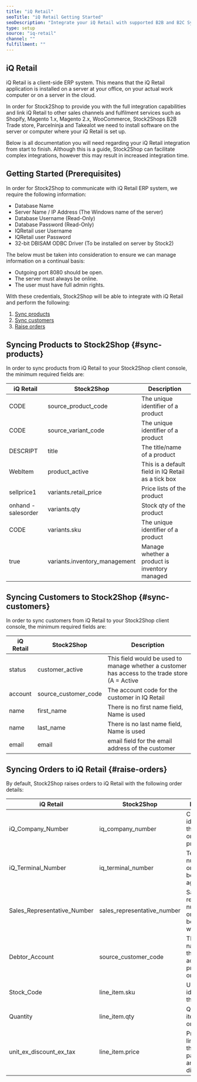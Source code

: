 ```yaml
---
title: "iQ Retail"
seoTitle: "iQ Retail Getting Started"
seoDescription: "Integrate your iQ Retail with supported B2B and B2C Systems through Stock2Shop"
type: setup
source: "iq-retail"
channel: ""
fulfillment: ""
---
```


## iQ Retail
iQ Retail is a client-side ERP system. 
This means that the iQ Retail application is installed on a 
server at your office, on your actual work computer or on a 
server in the cloud. 

In order for Stock2Shop to provide you 
with the full integration capabilities and link iQ Retail 
to other sales channels and fulfilment services such as 
Shopify, Magento 1.x, Magento 2.x, WooCommerce, Stock2Shops B2B Trade store, 
Parcelninja and Takealot we need to install software on the server or computer where your iQ Retail is set up. 

Below is all documentation you will need regarding your iQ Retail integration from start to finish.
Although this is a guide, Stock2Shop can facilitate complex integrations, however this may result in increased integration time.

## Getting Started (Prerequisites)
In order for Stock2Shop to communicate with iQ Retail ERP system, 
we require the following information:

- Database Name
- Server Name / IP Address (The Windows name of the server)
- Database Username (Read-Only)
- Database Password (Read-Only)
- IQRetail user Username
- IQRetail user Password
- 32-bit DBISAM ODBC Driver (To be installed on server by Stock2)

The below must be taken into consideration to ensure we can manage information on a continual basis:

- Outgoing port 8080 should be open.
- The server must always be online.
- The user must have full admin rights.

With these credentials, Stock2Shop will be able to integrate with 
iQ Retail and perform the following:

1. [Sync products](#sync-products) 
2. [Sync customers](#sync-customers) 
3. [Raise orders](#raise-orders) 

## Syncing Products to Stock2Shop {#sync-products}
In order to sync products from iQ Retail to your Stock2Shop client console, 
the minimum required fields are:

| iQ Retail           | Stock2Shop                     | Description                                        |
| ------------------- | ------------------------------ | -------------------------------------------------- |
| CODE                | source_product_code            | The unique identifier of a product                 |
| CODE                | source_variant_code            | The unique identifier of a product                 |
| DESCRIPT            | title                          | The title/name of a product                        |
| WebItem             | product_active                 | This is a default field in IQ Retail as a tick box |
| sellprice1          | variants.retail_price          | Price lists of the product                         |
| onhand - salesorder | variants.qty                   | Stock qty of the product                           |
| CODE                | variants.sku                   | The unique identifier of a product                 |
| true                | variants.inventory_management  | Manage whether a product is inventory managed      |

## Syncing Customers to Stock2Shop  {#sync-customers}
In order to sync customers from iQ Retail to your Stock2Shop client console, 
the minimum required fields are:

| iQ Retail | Stock2Shop             | Description                                                                                                                |
| --------- | ---------------------- | -------------------------------------------------------------------------------------------------------------------------- |
| status    | customer_active        | This field would be used to manage whether a customer has access to the trade store (A = Active | D = Delete | I = Ignore) |
| account   | source_customer_code   | The account code for the customer in IQ Retail                                                                             |
| name      | first_name             | There is no first name field, Name is used                                                                                 |
| name      | last_name              | There is no last name field, Name is used                                                                                  |
| email     | email                  | email field for the email address of the customer                                                                          |

## Syncing Orders to iQ Retail {#raise-orders}
By default, Stock2Shop raises orders to iQ Retail with the following order details:

| iQ Retail                     | Stock2Shop                    | Description                                                          |
| ----------------------------- | ----------------------------- | -------------------------------------------------------------------- |
| iQ_Company_Number             | iq_company_number             | Company id/number that the orders must process into                  |
| iQ_Terminal_Number            | iq_terminal_number            | Terminal number that orders must be processed against                |
| Sales_Representative_Number   | sales_representative_number   | Sales representative number that orders must be processed with       |
| Debtor_Account                | source_customer_code          | The name/code of the customer account to process the order against   |
| Stock_Code                    | line_item.sku                 | Unique identifier of the line item                                   |
| Quantity                      | line_item.qty                 | Qty of the line item that was ordered                                |
| unit_ex_discount_ex_tax       | line_item.price               | Price of the line item that the customer paid ex tax and ex discount |


